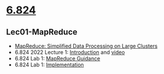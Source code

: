 # [6.824](https://pdos.csail.mit.edu/6.824/schedule.html)

## Lec01-MapReduce
- [MapReduce: Simplified Data Processing on Large Clusters](https://pdos.csail.mit.edu/6.824/papers/mapreduce.pdf)
- 6.824 2022 Lecture 1: [Introduction](https://pdos.csail.mit.edu/6.824/notes/l01.txt) and [video](https://youtu.be/WtZ7pcRSkOA)
- 6.824 Lab 1: [MapReduce Guidance](https://pdos.csail.mit.edu/6.824/labs/lab-mr.html)
- 6.824 Lab 1: [Implementation](https://leeyzero.github.io/2022/02/20/mr-impl/)
